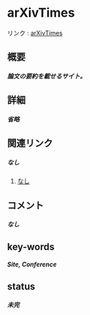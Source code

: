 # arXivTimes

リンク : [arXivTimes](https://arxivtimes.herokuapp.com/)

## 概要
##### 論文の要約を載せるサイト。

## 詳細
##### 省略

## 関連リンク
##### なし
1. [なし]()

## コメント
##### なし

## key-words
##### Site, Conference

## status
##### 未完
